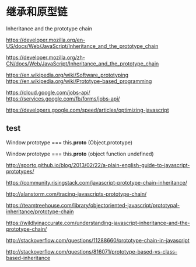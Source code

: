 # 继承和原型链  

Inheritance and the prototype chain  


https://developer.mozilla.org/en-US/docs/Web/JavaScript/Inheritance_and_the_prototype_chain  

https://developer.mozilla.org/zh-CN/docs/Web/JavaScript/Inheritance_and_the_prototype_chain  


https://en.wikipedia.org/wiki/Software_prototyping  
https://en.wikipedia.org/wiki/Prototype-based_programming  

https://cloud.google.com/jobs-api/  
https://services.google.com/fb/forms/jobs-api/  

https://developers.google.com/speed/articles/optimizing-javascript


## test  


Window.prototype === this.__proto__ (Object.prototype)

Window.prototype === this.__proto__ (object function undefined)





http://sporto.github.io/blog/2013/02/22/a-plain-english-guide-to-javascript-prototypes/  

https://community.risingstack.com/javascript-prototype-chain-inheritance/

http://alanstorm.com/tracing-javascripts-prototype-chain/

https://teamtreehouse.com/library/objectoriented-javascript/prototypal-inheritance/prototype-chain

https://wildlyinaccurate.com/understanding-javascript-inheritance-and-the-prototype-chain/

http://stackoverflow.com/questions/11288660/prototype-chain-in-javascript

http://stackoverflow.com/questions/816071/prototype-based-vs-class-based-inheritance







